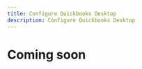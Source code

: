 ```yaml
---
title: Configure Quickbooks Desktop
description: Configure Quickbooks Desktop
---
```


# Coming soon
